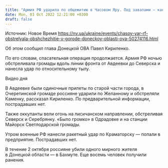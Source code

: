 ```yaml
---
title: "Армия РФ ударила по общежитию в Часовом Яру. Под завалами — как минимум один человек"
date: Mon, 03 Oct 2022 12:21:00 +0300
draft: false
---
```

Источник: Новое Время https://nv.ua/ukraine/events/chasov-yar-rf-obstrelyala-obshchezhitie-v-gorode-doneckoy-oblasti-ova-50274116.html


Об этом сообщил глава Донецкой ОВА Павел Кириленко.

По его словам, спасательная операция продолжается. Армия РФ ночью обстреливала громады вдоль линии фронта от Авдеевки до Северска и нанесла удар по относительному тылу.

 Видео дня   

В Авдеевке были одиночные прилеты по старой части города, в Очеретинской громаде россияне ударили по Желанному и обстреляли Каменку, рассказал Кириленко. По предварительной информации, пострадавших нет.

Также оккупанты вели огонь на лисичанском направлении, обстреливая Северск и Серебрянку. «Было громко» в Одрадовке и на станции Майорск Светлодарской громады.

Утром военные РФ нанесли ракетный удар по Краматорску — попали в предприятие. Пострадавших нет.

В течение 2 октября россияне убили одного мирного жителя в Донецкой области — в Бахмуте. Еще восемь человек получили ранения.
